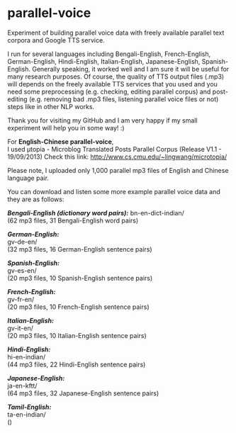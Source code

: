 # parallel-voice

Experiment of building parallel voice data with freely available parallel text corpora and Google TTS service.

I run for several languages including Bengali-English, French-English, German-English, Hindi-English, Italian-English, Japanese-English, Spanish-English. Generally speaking, it worked well and I am sure it will be useful for many research purposes. Of course, the quality of TTS output files (.mp3) will depends on the freely available TTS services that you used and you need some preprocessing (e.g. checking, editing parallel corpus) and post-editing (e.g. removing bad .mp3 files, listening parallel voice files or not) steps like in other NLP works.  

Thank you for visiting my GitHub and I am very happy if my small experiment will help you in some way! :)

For **English-Chinese parallel-voice**,  
I used μtopia - Microblog Translated Posts Parallel Corpus (Release V1.1 - 19/09/2013)
Check this link: http://www.cs.cmu.edu/~lingwang/microtopia/

Please note, I uploaded only 1,000 parallel mp3 files of English and Chinese language pair.

You can download and listen some more example parallel voice data and they are as follows:

***Bengali-English (dictionary word pairs):***
bn-en-dict-indian/  
(62 mp3 files, 31 Bengali-English word pairs)  

***German-English:***  
gv-de-en/  
(32 mp3 files, 16 German-English sentence pairs)    

***Spanish-English:***  
gv-es-en/  
(20 mp3 files, 10 Spanish-English sentence pairs)  

***French-English:***  
gv-fr-en/  
(20 mp3 files, 10 French-English sentence pairs)  

***Italian-English:***  
gv-it-en/  
(20 mp3 files, 10 Italian-English sentence pairs)  

***Hindi-English:***  
hi-en-indian/  
(44 mp3 files, 22 Hindi-English sentence pairs)  

***Japanese-English:***  
ja-en-kftt/  
(64 mp3 files, 32 Japanese-English sentence pairs)  

***Tamil-English:***  
ta-en-indian/  
()  

